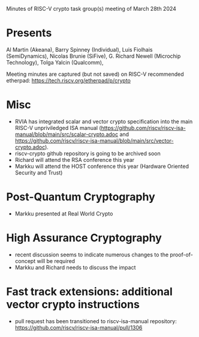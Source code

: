 Minutes of RISC-V crypto task group(s) meeting of March 28th 2024

# Presents

Al Martin (Akeana),
Barry Spinney (Individual),
Luis Fiolhais (SemiDynamics),
Nicolas Brunie (SiFive),
G. Richard Newell (Microchip Technology),
Tolga Yalcin (Qualcomm),


Meeting minutes are captured (but not saved) on RISC-V recommended etherpad: https://tech.riscv.org/etherpad/p/crypto

# Misc

- RVIA has integrated scalar and vector crypto specification into the main RISC-V unpriviledged ISA manual (https://github.com/riscv/riscv-isa-manual/blob/main/src/scalar-crypto.adoc and https://github.com/riscv/riscv-isa-manual/blob/main/src/vector-crypto.adoc). 
- riscv-crypto github repository is going to be archived soon
- Richard will attend the RSA conference this year
- Markku will attend the HOST conference this year (Hardware Oriented Security and Trust)


# Post-Quantum Cryptography

- Markku presented at Real World Crypto

# High Assurance Cryptography 

- recent discussion seems to indicate numerous changes to the proof-of-concept will be required
- Markku and Richard needs to discuss the impact

# Fast track extensions: additional vector crypto instructions

- pull request has been transitioned to riscv-isa-manual repository:  https://github.com/riscv/riscv-isa-manual/pull/1306
